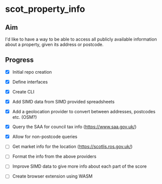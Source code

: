 # scot_property_info

## Aim

I'd like to have a way to be able to access all publicly available information about a property, given its address or postcode.

## Progress

- [x] Initial repo creation
- [x] Define interfaces
- [x] Create CLI
- [x] Add SIMD data from SIMD provided spreadsheets
- [x] Add a geolocation provider to convert between addresses, postcodes etc. (OSM?)
- [x] Query the SAA for council tax info (https://www.saa.gov.uk/)
- [x] Allow for non-postcode queries
- [ ] Get market info for the location (https://scotlis.ros.gov.uk/)
- [ ] Format the info from the above providers
- [ ] Improve SIMD data to give more info about each part of the score
- [ ] Create browser extension using WASM

